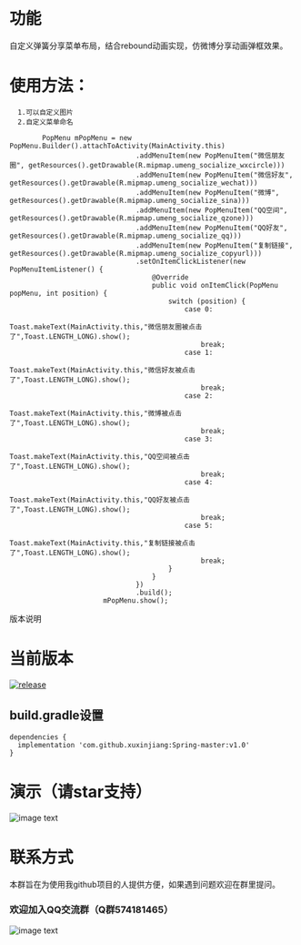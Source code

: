 
# 功能

自定义弹簧分享菜单布局，结合rebound动画实现，仿微博分享动画弹框效果。


# 使用方法：
```
  1.可以自定义图片
  2.自定义菜单命名
  
        PopMenu mPopMenu = new PopMenu.Builder().attachToActivity(MainActivity.this)
                               .addMenuItem(new PopMenuItem("微信朋友圈", getResources().getDrawable(R.mipmap.umeng_socialize_wxcircle)))
                               .addMenuItem(new PopMenuItem("微信好友", getResources().getDrawable(R.mipmap.umeng_socialize_wechat)))
                               .addMenuItem(new PopMenuItem("微博", getResources().getDrawable(R.mipmap.umeng_socialize_sina)))
                               .addMenuItem(new PopMenuItem("QQ空间", getResources().getDrawable(R.mipmap.umeng_socialize_qzone)))
                               .addMenuItem(new PopMenuItem("QQ好友", getResources().getDrawable(R.mipmap.umeng_socialize_qq)))
                               .addMenuItem(new PopMenuItem("复制链接", getResources().getDrawable(R.mipmap.umeng_socialize_copyurl)))
                               .setOnItemClickListener(new PopMenuItemListener() {
                                   @Override
                                   public void onItemClick(PopMenu popMenu, int position) {
                                       switch (position) {
                                           case 0:
                                               Toast.makeText(MainActivity.this,"微信朋友圈被点击了",Toast.LENGTH_LONG).show();
                                               break;
                                           case 1:
                                               Toast.makeText(MainActivity.this,"微信好友被点击了",Toast.LENGTH_LONG).show();
                                               break;
                                           case 2:
                                               Toast.makeText(MainActivity.this,"微博被点击了",Toast.LENGTH_LONG).show();
                                               break;
                                           case 3:
                                               Toast.makeText(MainActivity.this,"QQ空间被点击了",Toast.LENGTH_LONG).show();
                                               break;
                                           case 4:
                                               Toast.makeText(MainActivity.this,"QQ好友被点击了",Toast.LENGTH_LONG).show();
                                               break;
                                           case 5:
                                               Toast.makeText(MainActivity.this,"复制链接被点击了",Toast.LENGTH_LONG).show();
                                               break;
                                       }
                                   }
                               })
                               .build();
                       mPopMenu.show();
```

版本说明

# 当前版本

[![release](https://img.shields.io/badge/release-v1.0-orange.svg)](https://github.com/xuxinjiang/Spring-master/blob/master/update.md)

## build.gradle设置
```
dependencies {
  implementation 'com.github.xuxinjiang:Spring-master:v1.0'
}
```
# 演示（请star支持）

![image text](https://github.com/xuxinjiang/Spring-master/blob/master/gif/tp1.gif)

# 联系方式

本群旨在为使用我github项目的人提供方便，如果遇到问题欢迎在群里提问。

### 欢迎加入QQ交流群（Q群574181465）

![image text](https://github.com/xuxinjiang/Spring-master/blob/master/gif/qun.jpg)




